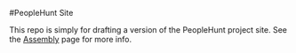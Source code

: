 #PeopleHunt Site

This repo is simply for drafting a version of the PeopleHunt project site.
See the [Assembly](https://assembly.com/people-hunt) page for more info.

